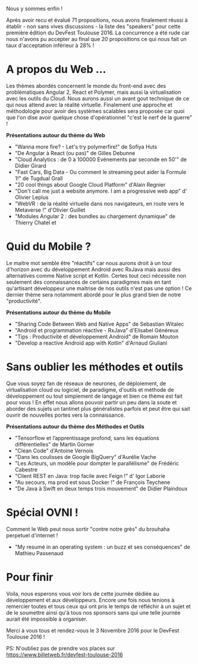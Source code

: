 Nous y sommes enfin !

Après avoir recu et évalué 71 propositions, nous avons finalement réussi à établir - non sans vives discussions - la liste des "speakers" pour cette première édition du DevFest Toulouse 2016. La concurrence a été rude car nous n'avons pu accepter au final que 20 propositions ce qui nous fait un taux d'acceptation inférieur à 28% !

# A propos du Web ...

Les thèmes abordés concernent le monde du front-end avec des problèmatiques Angular 2, React et Polymer, mais aussi la virtualisation avec les outils du Cloud. Nous aurons aussi un avant gout technique de ce qui nous attend avec la réalité virtuelle. Finalement une approche et méthodologie pour avoir des systèmes scalables sera proposée car quoi que l'on dise avoir quelque chose d'opérationnel "c'est le nerf de la guerre" !

__Présentations autour du thème du Web__

- "Wanna more fire? - Let's try polymerfire!" de Sofiya Huts
- "De Angular à React (ou pas)" de Gilles Debunne
- "Cloud Analytics : de 0 à 100000 Evénements par seconde en 50'" de Didier Girard
- "Fast Cars, Big Data - Ou comment le streaming peut aider la Formule 1!" de Tugdual Grall
- "20 cool things about Google Cloud Platform" d'Alain Regnier
- "Don't call me just a website anymore. I am a progressive web app" d' Olivier Leplus
- "WebVR : de la réalité virtuelle dans nos navigateurs, en route vers le Metaverse !" d'Olivier Guillet
- "Modules Angular 2 : des bundles au chargement dynamique" de Thierry Chatel et

# Quid du Mobile ?

Le maitre mot semble être "réactifs" car nous aurons droit à un tour d'horizon avec du développement Android avec RxJava mais aussi des alternatives comme Native script et Kotlin. Certes tout ceci nécessite non seulement des connaissances de certains paradigmes mais en tant qu'artisant développeur une maitrise de nos outils n'est pas une option ! Ce dernier thème sera notamment abordé pour le plus grand bien de notre "productivité".

__Présentations autour du thème du Mobile__

- "Sharing Code Between Web and Native Apps" de Sebastian Witalec
- "Android et programmation réactive - RxJava" d'Elisabel Généreux
- "Tips : Productivité et développement Android" de Romain Mouton
- "Develop a reactive Android app with Kotlin" d'Arnaud Giuliani

# Sans oublier les méthodes et outils 

Que vous soyez fan de réseaux de neurones, de déploiement, de virtualisation cloud ou logiciel, de paradigme, d'outils et méthode de développement ou tout simplement de langage et bien ce thème est fait pour vous ! En effet nous allons pouvoir partir un peu dans la soute et aborder des sujets un tantinet plus généralistes parfois et peut être qui sait ouvrir de nouvelles portes vers la connaissance.

__Présentations autour du thème des Méthodes et Outils__

- "Tensorflow et l’apprentissage profond, sans les équations différentielles" de Martin Gorner
- "Clean Code" d'Antoine Vernois
- "Dans les coulisses de Google BigQuery" d'Aurélie Vache
- "Les Acteurs, un modèle pour dompter le parallélisme" de Frédéric Cabestre
- "Client REST en Java: trop facile avec Feign !" d' Igor Laborie
- "Au secours, ma prod est sous Docker !" de François Teychene
- "De Java à Swift en deux temps trois mouvement" de Didier Plaindoux

# Spécial OVNI !

Comment le Web peut nous sortir "contre notre grès" du brouhaha perpetuel d'internet !

- "My resumé in an operating system : un buzz et ses conséquences" de Mathieu Passenaud

# Pour finir

Voila, nous esperons vous voir lors de cette journée dédiée au développement et aux développeurs. Encore une fois nous tenions à remercier toutes et tous ceux qui ont pris le temps de réfléchir à un sujet et de le soumettre ainsi qu'à tous nos sponsors sans qui une telle journée aurait été impossible à organiser.

Merci à vous tous et rendez-vous le 3 Novembre 2016 pour le DevFest Toulouse 2016 !

PS: N'oubliez pas de prendre vos places sur https://www.billetweb.fr/devfest-toulouse-2016